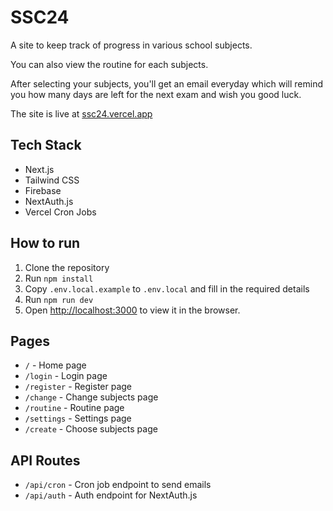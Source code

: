 # SSC24

A site to keep track of progress in various school subjects.

You can also view the routine for each subjects.

After selecting your subjects, you'll get an email everyday which will remind you how many days are left for the next exam and wish you good luck.

The site is live at [ssc24.vercel.app](https://ssc24.vercel.app)

## Tech Stack

- Next.js
- Tailwind CSS
- Firebase
- NextAuth.js
- Vercel Cron Jobs

## How to run

1. Clone the repository
2. Run `npm install`
3. Copy `.env.local.example` to `.env.local` and fill in the required details
4. Run `npm run dev`
5. Open [http://localhost:3000](http://localhost:3000) to view it in the browser.

## Pages

- `/` - Home page
- `/login` - Login page
- `/register` - Register page
- `/change` - Change subjects page
- `/routine` - Routine page
- `/settings` - Settings page
- `/create` - Choose subjects page

## API Routes

- `/api/cron` - Cron job endpoint to send emails
- `/api/auth` - Auth endpoint for NextAuth.js
